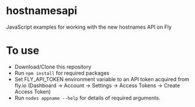 # hostnamesapi

JavaScript examples for working with the new hostnames API on Fly

# To use

* Download/Clone this repository
* Run `npm install` for required packages
* Set FLY_API_TOKEN environment variable to an API token acquired from fly.io (Dashboard -> Account -> Settings -> Access Tokens -> Create Access Token)
* Run `nodes appname --help` for details of required arguments.

